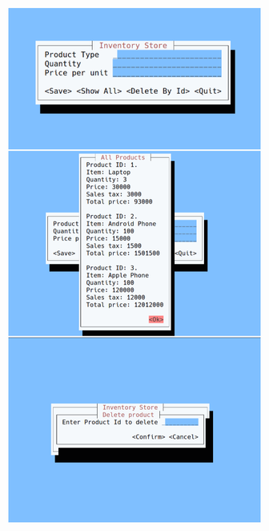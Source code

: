 ![alt text](https://github.com/rioten353/cli_store/blob/main/Screenshot%202024-10-28%2012.08.35%20PM.png)
![alt text](https://github.com/rioten353/cli_store/blob/main/Screenshot%202024-10-28%2012.09.17%20PM.png)
![alt text](https://github.com/rioten353/cli_store/blob/main/Screenshot%202024-10-28%2012.09.39%20PM.png)

